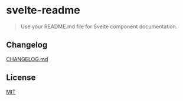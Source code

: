 # svelte-readme

> Use your README.md file for Svelte component documentation.

## Changelog

[CHANGELOG.md](CHANGELOG.md)

## License

[MIT](LICENSE)
